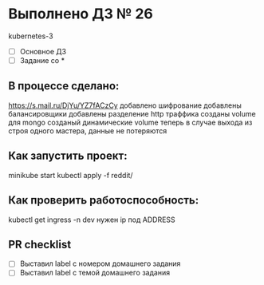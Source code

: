 # Выполнено ДЗ № 26
kubernetes-3
 - [ ] Основное ДЗ
 - [ ] Задание со *

## В процессе сделано:
https://s.mail.ru/DjYu/YZ7fACzCy
добавлено шифрование
добавлены балансировщики
добавлены разделение http траффика
созданы volume для mongo
созданый динамические volume
теперь в случае выхода из строя одного мастера, данные не потеряются


## Как запустить проект:
minikube start
kubectl apply -f reddit/

## Как проверить работоспособность:
kubectl get ingress -n dev
нужен ip под ADDRESS

## PR checklist
 - [ ] Выставил label с номером домашнего задания
 - [ ] Выставил label с темой домашнего задания

